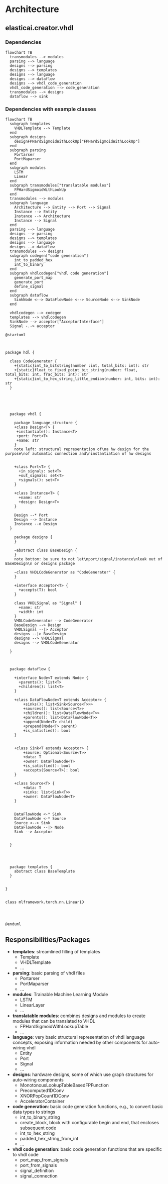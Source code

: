 # Architecture
## elasticai.creator.vhdl
### Dependencies
```mermaid
flowchart TB
  transmodules --> modules
  parsing --> language
  designs --> parsing
  designs --> templates
  designs --> language
  designs --> dataflow
  designs --> vhdl_code_generation
  vhdl_code_generation --> code_generation
  transmodules --> designs
  dataflow --> sink
```

### Dependencies with example classes
```mermaid
flowchart TB
  subgraph templates
    VHDLTemplate --> Template
  end
  subgraph designs
    designFPHardSigmoidWithLookUp["FPHardSigmoidWithLookUp"]
  end
  subgraph parsing
    Portarser
    PortMaparser
  end
  subgraph modules
    LSTM
    Linear
  end
  subgraph transmodules["translatable modules"]
    FPHardSigmoidWithLookUp
  end
  transmodules --> modules
  subgraph language
    Architecture --> Entity --> Port --> Signal
    Instance --> Entity
    Instance --> Architecture
    Instance --> Signal
  end
  parsing --> language
  designs --> parsing
  designs --> templates
  designs --> language
  designs --> dataflow
  transmodules --> designs
  subgraph codegen["code generation"]
    int_to_padded_hex
    int_to_binary
  end
  subgraph vhdlcodegen["vhdl code generation"]
    generate_port_map
    generate_port
    define_signal
  end
  subgraph dataflow
    SinkNode <--> DataFlowNode <--> SourceNode <--> SinkNode
  end

  vhdlcodegen --> codegen
  templates --> vhdlcodegen
  SinkNode --> acceptor["AcceptorInterface"]
  Signal -.-> acceptor
```
```plantuml
@startuml



package hdl {

  class CodeGenerator {
    +{static}int_to_bitstring(number :int, total_bits: int): str
    +{static}float_to_fixed_point_bit_string(number: float, total_bits: int, frac_bits: int): str
    +{static}int_to_hex_string_little_endian(number: int, bits: int): str
  }





  package vhdl {

    package language_structure {
    +class Design<T> {
     +instantiate(): Instance<T>
     +port: Port<T>
     +name: str
    }
    note left: structural representation of\na hw design for the purpose\nof automatic connection and\ninstantiation of hw designs


    +class Port<T> {
      +in_signals: set<T>
      +out_signals: set<T>
      +signals(): set<T>
    }

    +class Instance<T> {
      +name: str
      +design: Design<T>
    }

    Design --* Port
    Design --> Instance
    Instance --o Design
  }

    package designs {
    }

    ~abstract class BaseDesign {
    }
    note bottom: be sure to not let\nport/signal/instance\nleak out of BaseDesign\n or designs package

    ~class VHDLCodeGenerator as "CodeGenerator" {
    }

    +interface Acceptor<T> {
      +accepts(T): bool
    }

    class VHDLSignal as "Signal" {
      +name: str
      +width: int
    }
    VHDLCodeGenerator --> CodeGenerator
    BaseDesign --> Design
    VHDLSignal --|> Acceptor
    designs --|> BaseDesign
    designs --> VHDLSignal
    designs --> VHDLCodeGenerator

  }



  package dataflow {

    +interface Node<T extends Node> {
      +parents(): list<T>
      +children(): list<T>
    }

    +class DataFlowNode<T extends Acceptor> {
        +sinks(): list<Sink<Source<T>>>
        +sources(): list<Source<T>>
        +children(): list<DataFlowNode<T>>
        +parents(): list<DataFlowNode<T>>
        +append(Node<T> child)
        +prepend(Node<T> parent)
        +is_satisfied(): bool
    }


    +class Sink<T extends Acceptor> {
        +source: Optional<Source<T>>
        +data: T
        +owner: DataFlowNode<T>
        +is_satisfied(): bool
        +accepts(Source<T>): bool
    }

    +class Source<T> {
        +data: T
        +sinks: list<Sink<T>>
        +owner: DataFlowNode<T>
    }


    DataFlowNode <-* Sink
    DataFlowNode <-* Source
    Source <--> Sink
    DataFlowNode --|> Node
    Sink --> Acceptor


  }




  package templates {
    abstract class BaseTemplate
  }


}


class mlframework.torch.nn.Linear1D




@enduml
```
## Responsibilities/Packages
- **templates**: streamlined filling of templates
  - Template
  - VHDLTemplate
  - ...
- **parsing**: basic parsing of vhdl files
  - Portarser
  - PortMaparser
  - ...
- **modules**: Trainable Machine Learning Module
  - LSTM
  - LinearLayer
  - ...
- **translatable modules**: combines designs and modules to create modules that can be translated to VHDL
  - FPHardSigmoidWithLookupTable
  - ...
- **language**: very basic structural representation of vhdl language concepts,
  exposing information needed by other components for auto-wiring vhdl
  - Entity
  - Port
  - Signal
  - ...
- **designs**: hardware designs, some of which use graph structures for auto-wiring components
  - MonotonousLookupTableBasedFPFunction
  - Precomputed1DConv
  - XNORPopCount1DConv
  - AcceleratorContainer
- **code generation**: basic code generation functions, e.g., to convert basic data types to strings
  - int_to_binary_string
  - create_block, block with configurable begin and end, that encloses subsequent code
  - int_to_hex_string
  - padded_hex_string_from_int
  - ...
- **vhdl code generation**: basic code generation functions that are specific to vhdl code
  - port_map_from_signals
  - port_from_signals
  - signal_definition
  - signal_connection
